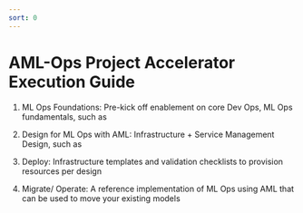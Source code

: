 ```yaml
---
sort: 0
---
```

# AML-Ops Project Accelerator Execution Guide

1. ML Ops Foundations: Pre-kick off enablement on core Dev Ops, ML Ops fundamentals, such as

2. Design for ML Ops with AML: Infrastructure + Service Management Design, such as

3. Deploy: Infrastructure templates and validation checklists to provision resources per design

4. Migrate/ Operate: A reference implementation of ML Ops using AML that can be used to move your existing models
